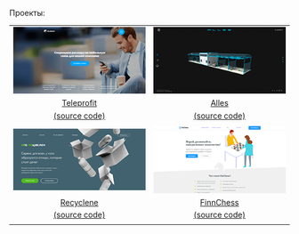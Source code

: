 
Проекты:  

|||
|:---:|:---:|
|[![Teleprofit](img/teleprofit-300.png)][teleprofit]|[![Alles](img/alles-300.png)][alles]|
|[Teleprofit][teleprofit]|[Alles][alles]|
|[(source  code)](https://github.com/Vintius/teleprofit)|[(source  code)](https://github.com/Vintius/alles)|
|||
|[![Recyclene](img/recyclene-300.png)][recyclene]|[![FinnChess](img/finnchess-300.png)][finnchess]|
|[Recyclene][recyclene]|[FinnChess][finnchess]|
|[(source  code)](https://github.com/Vintius/recyclene)|[(source  code)](https://github.com/Vintius/finnchess)|
|||



[teleprofit]: https://vintius.github.io/teleprofit/
[alles]: https://vintius.github.io/alles/
[recyclene]: https://vintius.github.io/recyclene/
[finnchess]: https://vintius.github.io/FinnChess/